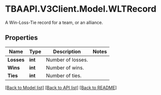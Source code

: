 # TBAAPI.V3Client.Model.WLTRecord
A Win-Loss-Tie record for a team, or an alliance.
## Properties

Name | Type | Description | Notes
------------ | ------------- | ------------- | -------------
**Losses** | **int** | Number of losses. | 
**Wins** | **int** | Number of wins. | 
**Ties** | **int** | Number of ties. | 

[[Back to Model list]](../README.md#documentation-for-models) [[Back to API list]](../README.md#documentation-for-api-endpoints) [[Back to README]](../README.md)

